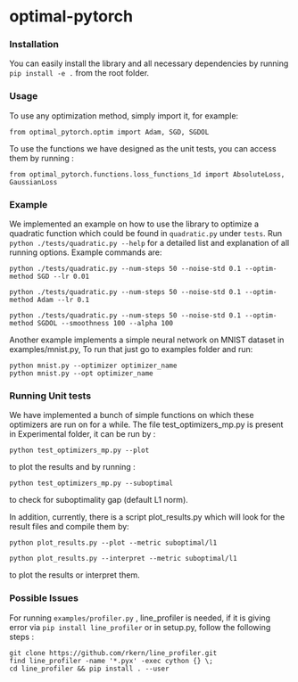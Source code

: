 # optimal-pytorch

### Installation

You can easily install the library and all necessary dependencies by running `pip install -e .` from the root folder.


### Usage

To use any optimization method, simply import it, for example:

```
from optimal_pytorch.optim import Adam, SGD, SGDOL
```

To use the functions we have designed as the unit tests, you can access them by running : 
```
from optimal_pytorch.functions.loss_functions_1d import AbsoluteLoss, GaussianLoss
```

### Example

We implemented an example on how to use the library to optimize a quadratic function which could be found in `quadratic.py` under  `tests`. Run `python ./tests/quadratic.py --help` for a detailed list and explanation of all running options. Example commands are:

```shell
python ./tests/quadratic.py --num-steps 50 --noise-std 0.1 --optim-method SGD --lr 0.01

python ./tests/quadratic.py --num-steps 50 --noise-std 0.1 --optim-method Adam --lr 0.1

python ./tests/quadratic.py --num-steps 50 --noise-std 0.1 --optim-method SGDOL --smoothness 100 --alpha 100
```

Another example implements a simple neural network on MNIST dataset in examples/mnist.py, To run that just go to examples folder and run:

```
python mnist.py --optimizer optimizer_name
python mnist.py --opt optimizer_name
```
### Running Unit tests

We have implemented a bunch of simple functions on which these optimizers are run on for a while. The file test_optimizers_mp.py is present in Experimental folder, it can be run by :
```
python test_optimizers_mp.py --plot
```

to plot the results and by running : 
```
python test_optimizers_mp.py --suboptimal
```
to check for suboptimality gap (default L1 norm).


In addition, currently, there is a script plot_results.py which will look for the result files and compile them by:
```
python plot_results.py --plot --metric suboptimal/l1

python plot_results.py --interpret --metric suboptimal/l1
```
to plot the results or interpret them.

### Possible Issues

For running `examples/profiler.py` , line_profiler is needed, if it is giving error via `pip install line_profiler` or in setup.py, follow the following steps :

```
git clone https://github.com/rkern/line_profiler.git
find line_profiler -name '*.pyx' -exec cython {} \;
cd line_profiler && pip install . --user 
```